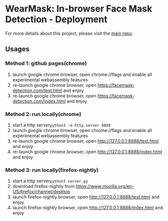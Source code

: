 # WearMask: In-browser Face Mask Detection - Deployment

For more details about this project, please visit the [main repo](https://github.com/waittim/mask-detector).

## Usages
### Method 1: github pages(chrome)
1. launch google chrome browser, open chrome://flags and enable all experimental webassembly features
2. re-launch google chrome browser, open https://facemask-detection.com/test.html and enjoy
3. re-launch google chrome browser, open https://facemask-detection.com/index.html and enjoy

### Method 2: run locally(chrome)
1. start a http server`python3 -m http.server 8888`
2. launch google chrome browser, open chrome://flags and enable all experimental webassembly features
3. re-launch google chrome browser, open http://127.0.0.1:8888/test.html and enjoy
4. re-launch google chrome browser, open http://127.0.0.1:8888/index.html and enjoy

### Method 3: run locally(firefox-nightly)
1. start a http server`python3 server.py`
2. download firefox-nightly from https://www.mozilla.org/en-US/firefox/channel/desktop
3. launch firefox-nightly browser, open http://127.0.0.1:8888/test.html and enjoy
4. launch firefox-nightly browser, open http://127.0.0.1:8888/index.html and enjoy
